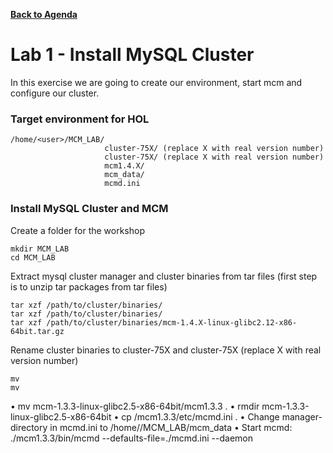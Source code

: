   **[Back to Agenda](./../README.md)**

# Lab 1 - Install MySQL Cluster

In this exercise we are going to create our environment, start mcm and configure our cluster.

### Target environment for HOL
```
/home/<user>/MCM_LAB/
                     cluster-75X/ (replace X with real version number)
                     cluster-75X/ (replace X with real version number)
                     mcm1.4.X/
                     mcm_data/
                     mcmd.ini
```

### Install MySQL Cluster and MCM
Create a folder for the workshop
```
mkdir MCM_LAB
cd MCM_LAB
```

Extract mysql cluster manager and cluster binaries from tar files
(first step is to unzip tar packages from tar files)
```
tar xzf /path/to/cluster/binaries/
tar xzf /path/to/cluster/binaries/
tar xzf /path/to/cluster/binaries/mcm-1.4.X-linux-glibc2.12-x86-64bit.tar.gz
```

Rename cluster binaries to cluster-75X and cluster-75X (replace X with real version number)
```
mv 
mv
```

• mv mcm-1.3.3-linux-glibc2.5-x86-64bit/mcm1.3.3 .
• rmdir mcm-1.3.3-linux-glibc2.5-x86-64bit
• cp /mcm1.3.3/etc/mcmd.ini .
• Change manager-directory in mcmd.ini to /home/<user>/MCM_LAB/mcm_data
• Start mcmd:
./mcm1.3.3/bin/mcmd --defaults-file=./mcmd.ini --daemon
